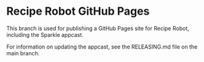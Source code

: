# Recipe Robot GitHub Pages

This branch is used for publishing a GitHub Pages site for Recipe Robot, including the Sparkle appcast.

For information on updating the appcast, see the RELEASING.md file on the main branch.

